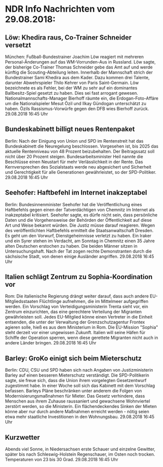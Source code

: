 # NDR Info Nachrichten vom 29.08.2018:


## Löw: Khedira raus, Co-Trainer Schneider versetzt
München:	Fußball-Bundestrainer Joachim Löw reagiert mit mehreren Personal-Änderungen auf das WM-Vorrunden-Aus in Russland. Löw sagte, der bisherige Co-Trainer Thomas Schneider gebe das Amt auf und werde künftig die Scouting-Abteilung leiten. Innerhalb der Mannschaft strich der Bundestrainer Sami Khedira aus dem Kader. Dazu kommen drei Talente, darunter Abwehrspieler Thilo Kehrer von Paris Saint-Germain. Löw bezeichnete es als Fehler, bei der WM zu sehr auf ein dominantes Ballbesitz-Spiel gesetzt zu haben. Dies sei fast arrogant gewesen. Nationalmannschafts-Manager Bierhoff räumte ein, die Erdogan-Foto-Affäre um die Nationalspieler Mesut Özil und Ilkay Gündogan unterschätzt zu haben. Özils Rassismus-Vorwürfe gegen den DFB wies Bierhoff zurück. 29.08.2018 16:45 Uhr 

## Bundeskabinett billigt neues Rentenpaket
Berlin: Nach der Einigung von Union und SPD im Rentenstreit hat das Bundeskabinett die Neuregelung beschlossen. Vorgesehen ist, bis 2025 das aktuelle Rentenniveau von 48 Prozent beizubehalten. Der Beitragssatz soll nicht über 20 Prozent steigen. Bundesarbeitsminister Heil nannte die Beschlüsse einen Neustart für mehr Verlässlichkeit in der Rente. Das Kernversprechen des Sozialstaats werde neu abgesichert und Sicherheit und Gerechtigkeit für alle Generationen gewährleistet, so der SPD-Politiker. 29.08.2018 16:45 Uhr 

## Seehofer: Haftbefehl im Internet inakzeptabel
Berlin: Bundesinnenminister Seehofer hat die Veröffentlichung eines Haftbefehls gegen einen der Tatverdächtigen von Chemnitz im Internet als inakzeptabel kritisiert. Seehofer sagte, es dürfe nicht sein, dass persönliche Daten und die Vorgehensweise der Behörden der Öffentlichkeit auf diese Art und Weise bekannt würden. Die Justiz müsse darauf reagieren. Wegen des veröffentlichten Haftbefehls ermittelt die Staatsanwaltschaft Dresden. Es geht um den Vorwurf, Dienstgeheimnisse verletzt zu haben. Ein Iraker und ein Syrer stehen im Verdacht, am Sonntag in Chemnitz einen 35 Jahre alten Deutschen erstochen zu haben. Die beiden Männer sitzen in Untersuchungshaft. Nach der Tat zogen rechte Demonstranten durch die sächsische Stadt, von denen einige Ausländer angriffen. 29.08.2018 16:45 Uhr 

## Italien schlägt Zentrum zu Sophia-Koordination vor
Rom: Die italienische Regierung drängt weiter darauf, dass auch andere EU-Mitgliedsstaaten Flüchtlinge aufnehmen, die im Mittelmeer aufgegriffen werden. Ein Vorschlag von Verteidigungsministerin Trenta sieht vor, ein Zentrum einzurichten, das eine gerechtere Verteilung der Migranten gewährleisten soll. Jedes EU-Mitglied könne einen Vertreter in die Einheit entsenden, die unter der Verwaltung der Grenzschutzagentur Frontex agieren solle, hieß es aus dem Ministerium in Rom. Die EU-Mission "Sophia" steht derzeit vor einer ungewissen Zukunft. Italien will seine Häfen für Schiffe der Operation sperren, wenn diese gerettete Migranten nicht auch in andere Länder bringen. 29.08.2018 16:45 Uhr 

## Barley: GroKo einigt sich beim Mieterschutz
Berlin: CDU, CSU und SPD haben sich nach Angaben von Justizministerin Barley auf einen besseren Mieterschutz verständigt. Die SPD-Politikerin sagte, sie freue sich, dass die Union ihrem vorgelegten Gesetzentwurf zugestimmt habe. In einer Woche soll sich das Kabinett mit dem Vorschlag befassen. Barleys Pläne beschränken unter anderem die Folgen von Modernisierungsmaßnahmen für Mieter. Das Gesetz verhindere, dass Menschen aus ihrem Zuhause raussaniert und gewachsene Wohnviertel zerstört werden, so die Ministerin. Ein flächendeckendes Sinken der Mieten könne aber nur durch andere Maßnahmen erreicht werden - nötig seien etwa mehr staatliche Investitionen in den Wohnungsbau. 29.08.2018 16:45 Uhr 

## Kurzwetter
Abends viel Sonne, in Niedersachsen erste Schauer und einzelne Gewitter, später bis nach Schleswig-Holstein Regenschauer, im Osten noch trocken. Temperaturen von 23 bis 30 Grad. 29.08.2018 16:45 Uhr 
